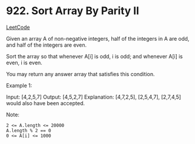 # 922. Sort Array By Parity II

[LeetCode](https://leetcode.com/problems/sort-array-by-parity-ii/)

Given an array A of non-negative integers, half of the integers in A are odd, and half of the integers are even.

Sort the array so that whenever A[i] is odd, i is odd; and whenever A[i] is even, i is even.

You may return any answer array that satisfies this condition.



Example 1:

Input: [4,2,5,7]
Output: [4,5,2,7]
Explanation: [4,7,2,5], [2,5,4,7], [2,7,4,5] would also have been accepted.



Note:

    2 <= A.length <= 20000
    A.length % 2 == 0
    0 <= A[i] <= 1000
